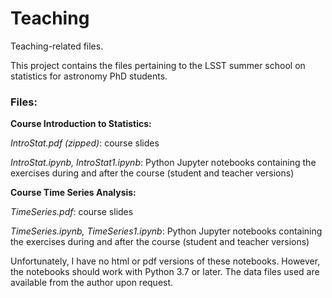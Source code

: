 # Teaching
Teaching-related files.

This project contains the files pertaining to the LSST summer school on statistics for astronomy PhD students. 

### Files: 

**Course Introduction to Statistics:**

*IntroStat.pdf (zipped)*: course slides
   
*IntroStat.ipynb, IntroStat1.ipynb*: Python Jupyter notebooks containing the exercises during and after the course
          (student and teacher versions)

**Course Time Series Analysis:**

*TimeSeries.pdf*: course slides
   
*TimeSeries.ipynb, TimeSeries1.ipynb*: Python Jupyter notebooks containing the exercises during and after the course
          (student and teacher versions)
          
Unfortunately, I have no html or pdf versions of these notebooks. However, the notebooks should work with Python 3.7 or later. The data files used are available from the author upon request.         
